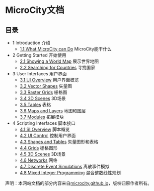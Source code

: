 # MicroCity文档

## 目录
- 1 Introduction 介绍
  - [1.1 What MicroCity can Do](1.1_what_microcity_can_do.md) MicroCity能干什么
- 2 Getting Started 开始使用
  - [2.1 Showing a World Map](2.1_showing_a_world_map.md) 展示世界地图
  - [2.2 Searching for Countries](2.2_searching_for_countries.md) 寻找国家
- 3 User Interfaces 用户界面
  - [3.1 UI Overview](3.1_ui_overview.md) 用户界面概览
  - [3.2 Vector Shapes](3.2_vector_shapes.md) 矢量图
  - [3.3 Raster Grids](3.3_raster_grids.md) 栅格图
  - [3.4 3D Scenes](3.4_3d_scenes.md) 3D场景
  - [3.5 Tables](3.5_tables.md) 表格
  - [3.6 Maps and Layers](3.6_maps_and_layers.md) 地图和图层
  - [3.7 Modules](3.7_modules.md) 拓展模块
- 4 Scripting Interfaces 脚本接口
  - [4.1 SI Overview](4.1_si_overview.md) 脚本概览
  - [4.2 UI Control](4.2_ui_control.md) 控制用户界面
  - [4.3 Shapes and Tables](4.3_shapes_and_tables.md) 矢量图形和表格
  - [4.4 Grids](4.4_grids.md) 栅格图形
  - [4.5 3D Scenes](4.5_3d_scenes.md) 3D场景
  - [4.6 Networks](4.6_networks.md) 网络
  - [4.7 Discrete Event Simulations](4.7_des_simulations.md) 离散事件模拟
  - [4.8 Mixed Integer Programming](4.8_mixed_integer_programming.md) 混合整数线性规划

声明：本网站文档的部分内容来自[microcity.github.io](http://microcity.github.io)，版权归原作者所有。